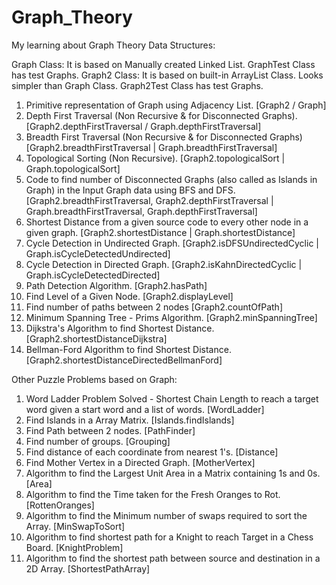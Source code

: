 # Graph_Theory
My learning about Graph Theory Data Structures:

Graph Class: It is based on Manually created Linked List. GraphTest Class has test Graphs.
Graph2 Class: It is based on built-in ArrayList Class. Looks simpler than Graph Class. Graph2Test Class has test Graphs.

1. Primitive representation of Graph using Adjacency List. [Graph2 / Graph]
2. Depth First Traversal (Non Recursive & for Disconnected Graphs). [Graph2.depthFirstTraversal / Graph.depthFirstTraversal]
3. Breadth First Traversal (Non Recursive & for Disconnected Graphs) [Graph2.breadthFirstTraversal | Graph.breadthFirstTraversal]
4. Topological Sorting (Non Recursive). [Graph2.topologicalSort | Graph.topologicalSort]
5. Code to find number of Disconnected Graphs (also called as Islands in Graph) in the Input Graph data using BFS and DFS. [Graph2.breadthFirstTraversal, Graph2.depthFirstTraversal | Graph.breadthFirstTraversal, Graph.depthFirstTraversal]
6. Shortest Distance from a given source code to every other node in a given graph. [Graph2.shortestDistance | Graph.shortestDistance]
7. Cycle Detection in Undirected Graph. [Graph2.isDFSUndirectedCyclic | Graph.isCycleDetectedUndirected]
8. Cycle Detection in Directed Graph. [Graph2.isKahnDirectedCyclic | Graph.isCycleDetectedDirected]
9. Path Detection Algorithm. [Graph2.hasPath]
10. Find Level of a Given Node. [Graph2.displayLevel]
11. Find number of paths between 2 nodes [Graph2.countOfPath]
12. Minimum Spanning Tree - Prims Algorithm. [Graph2.minSpanningTree]
13. Dijkstra's Algorithm to find Shortest Distance. [Graph2.shortestDistanceDijkstra]
14. Bellman-Ford Algorithm to find Shortest Distance. [Graph2.shortestDistanceDirectedBellmanFord]


Other Puzzle Problems based on Graph:
1. Word Ladder Problem Solved - Shortest Chain Length to reach a target word given a start word and a list of words. [WordLadder]
2. Find Islands in a Array Matrix. [Islands.findIslands]
3. Find Path between 2 nodes. [PathFinder]
4. Find number of groups. [Grouping]
5. Find distance of each coordinate from nearest 1's. [Distance]
6. Find Mother Vertex in a Directed Graph. [MotherVertex]
7. Algorithm to find the Largest Unit Area in a Matrix containing 1s and 0s. [Area]
8. Algorithm to find the Time taken for the Fresh Oranges to Rot. [RottenOranges]
9. Algorithm to find the Minimum number of swaps required to sort the Array. [MinSwapToSort]
10. Algorithm to find shortest path for a Knight to reach Target in a Chess Board. [KnightProblem]
11. Algorithm to find the shortest path between source and destination in a 2D Array. [ShortestPathArray]